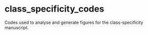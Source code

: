 # class_specificity_codes
 Codes used to analyse and generate figures for the class-specificity manuscript.
